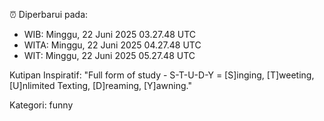⏰ Diperbarui pada:
- WIB: Minggu, 22 Juni 2025 03.27.48 UTC
- WITA: Minggu, 22 Juni 2025 04.27.48 UTC
- WIT: Minggu, 22 Juni 2025 05.27.48 UTC

Kutipan Inspiratif:
"Full form of study - S-T-U-D-Y = [S]inging, [T]weeting, [U]nlimited Texting, [D]reaming, [Y]awning."


Kategori: funny

